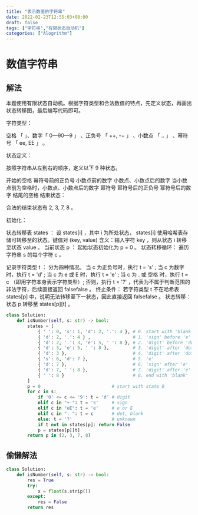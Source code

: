 ```yaml
---
title: "表示数值的字符串"
date: 2022-02-23T12:55:03+08:00
draft: false
tags: ["字符串","有限状态自动机"]
categories: ["Alogrithm"]
---
```


# 数值字符串

## 解法

本题使用有限状态自动机。根据字符类型和合法数值的特点，先定义状态，再画出状态转移图，最后编写代码即可。

字符类型：

空格 「 」、数字「 0—90—9 」 、正负号 「 ++, -− 」 、小数点 「 .. 」 、幂符号 「 ee, EE 」 。

状态定义：

按照字符串从左到右的顺序，定义以下 9 种状态。

开始的空格
幂符号前的正负号
小数点前的数字
小数点、小数点后的数字
当小数点前为空格时，小数点、小数点后的数字
幂符号
幂符号后的正负号
幂符号后的数字
结尾的空格
结束状态：

合法的结束状态有 2, 3, 7, 8 。

初始化：

状态转移表 states ： 设 states[i] ，其中 i 为所处状态， states[i] 使用哈希表存储可转移至的状态。键值对 (key, value) 含义：输入字符 key ，则从状态 i 转移至状态 value 。
当前状态 p ： 起始状态初始化为 p = 0 。
状态转移循环： 遍历字符串 s 的每个字符 c 。

记录字符类型 t ： 分为四种情况。
当 c 为正负号时，执行 t = 's' ;
当 c 为数字时，执行 t = 'd' ;
当 c 为 e 或 E 时，执行 t = 'e' ;
当 c 为 . 或 空格 时，执行 t = c （即用字符本身表示字符类型）;
否则，执行 t = '?' ，代表为不属于判断范围的非法字符，后续直接返回 falsefalse 。
终止条件： 若字符类型 t 不在哈希表 states[p] 中，说明无法转移至下一状态，因此直接返回 falsefalse 。
状态转移： 状态 p 转移至 states[p][t] 。

```python
class Solution:
    def isNumber(self, s: str) -> bool:
        states = [
            { ' ': 0, 's': 1, 'd': 2, '.': 4 }, # 0. start with 'blank'
            { 'd': 2, '.': 4 } ,                # 1. 'sign' before 'e'
            { 'd': 2, '.': 3, 'e': 5, ' ': 8 }, # 2. 'digit' before 'dot'
            { 'd': 3, 'e': 5, ' ': 8 },         # 3. 'digit' after 'dot'
            { 'd': 3 },                         # 4. 'digit' after 'dot' (‘blank’ before 'dot')
            { 's': 6, 'd': 7 },                 # 5. 'e'
            { 'd': 7 },                         # 6. 'sign' after 'e'
            { 'd': 7, ' ': 8 },                 # 7. 'digit' after 'e'
            { ' ': 8 }                          # 8. end with 'blank'
        ]
        p = 0                           # start with state 0
        for c in s:
            if '0' <= c <= '9': t = 'd' # digit
            elif c in "+-": t = 's'     # sign
            elif c in "eE": t = 'e'     # e or E
            elif c in ". ": t = c       # dot, blank
            else: t = '?'               # unknown
            if t not in states[p]: return False
            p = states[p][t]
        return p in (2, 3, 7, 8)
```

## 偷懒解法

```python
class Solution:
    def isNumber(self, s: str) -> bool:
        res = True
        try:
            x = float(s.strip())
        except:
            res = False
        return res
```